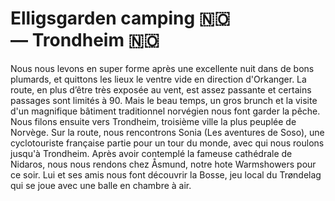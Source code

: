 # Elligsgarden camping :norway: — Trondheim :norway:

<!-- 80km / 431m+ / 367m- -->

Nous nous levons en super forme après une excellente nuit dans de bons plumards, et quittons les lieux le ventre vide en direction d'Orkanger. La route, en plus d’être très exposée au vent, est assez passante et certains passages sont limités à 90. Mais le beau temps, un gros brunch et la visite d'un magnifique bâtiment traditionnel norvégien nous font garder la pêche. Nous filons ensuite vers Trondheim, troisième ville la plus peuplée de Norvège. Sur la route, nous rencontrons Sonia (Les aventures de Soso), une cyclotouriste française partie pour un tour du monde, avec qui nous roulons  jusqu'à Trondheim. Après avoir contemplé la fameuse cathédrale de Nidaros, nous nous rendons chez Åsmund, notre hote Warmshowers pour ce soir. Lui et ses amis nous font découvrir la Bosse, jeu local du Trøndelag qui se joue avec une balle en chambre à air.

